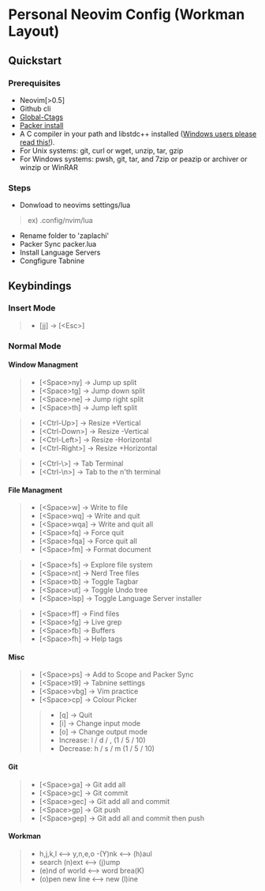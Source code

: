 # Personal Neovim Config (Workman Layout)

## Quickstart

### Prerequisites

- Neovim[>0.5]
- Github cli
- [Global-Ctags](https://ctags.io/)
- [Packer install](https://github.com/wbthomason/packer.nvim)
- A C compiler in your path and libstdc++ installed ([Windows users please read this!](https://github.com/nvim-treesitter/nvim-treesitter/wiki/Windows-support)).
- For Unix systems: git, curl or wget, unzip, tar, gzip
- For Windows systems: pwsh, git, tar, and 7zip or peazip or archiver or winzip or WinRAR

### Steps

- Donwload to neovims settings/lua
> ex) .config/nvim/lua
- Rename folder to 'zaplachi'
- Packer Sync packer.lua
- Install Language Servers
- Congfigure Tabnine

## Keybindings

### Insert Mode 

> - [jj] -> [\<Esc>]

### Normal Mode 

#### Window Managment

> - [\<Space>ny] -> Jump up split
> - [\<Space>tg] -> Jump down split
> - [\<Space>ne] -> Jump right split
> - [\<Space>th] -> Jump left split

> - [\<Ctrl-Up>] -> Resize +Vertical
> - [\<Ctrl-Down>] -> Resize -Vertical
> - [\<Ctrl-Left>] -> Resize -Horizontal
> - [\<Ctrl-Right>] -> Resize +Horizontal

> - [\<Ctrl-\\>] -> Tab Terminal
> - [\<Ctrl-\\n>] -> Tab to the n'th terminal

#### File Managment

> - [\<Space>w] -> Write to file
> - [\<Space>wq] -> Write and quit
> - [\<Space>wqa] -> Write and quit all
> - [\<Space>fq] -> Force quit
> - [\<Space>fqa] -> Force quit all
> - [\<Space>fm] -> Format document

> - [\<Space>fs] -> Explore file system
> - [\<Space>nt] -> Nerd Tree files
> - [\<Space>tb] -> Toggle Tagbar
> - [\<Space>ut] -> Toggle Undo tree
> - [\<Space>lsp] -> Toggle Language Server installer

> - [\<Space>ff] -> Find files
> - [\<Space>fg] -> Live grep
> - [\<Space>fb] -> Buffers
> - [\<Space>fh] -> Help tags

#### Misc

> - [\<Space>ps] -> Add to Scope and Packer Sync
> - [\<Space>t9] -> Tabnine settings
> - [\<Space>vbg] -> Vim practice
> - [\<Space>cp] -> Colour Picker
>> - [q] -> Quit
>> - [i] -> Change input mode
>> - [o] -> Change output mode
>> - Increase: l / d / , (1 / 5 / 10)
>> - Decrease: h / s / m (1 / 5 / 10)

#### Git

> - [\<Space>ga] -> Git add all
> - [\<Space>gc] -> Git commit
> - [\<Space>gec] -> Git add all and commit
> - [\<Space>gp] -> Git push
> - [\<Space>gep] -> Git add all and commit then push

#### Workman 

> - h,j,k,l <--> y,n,e,o
> -(Y)nk <--> (h)aul
> - search (n)ext <--> (j)ump
> - (e)nd of world <--> word brea(K)
> - (o)pen new line <--> new (l)ine
